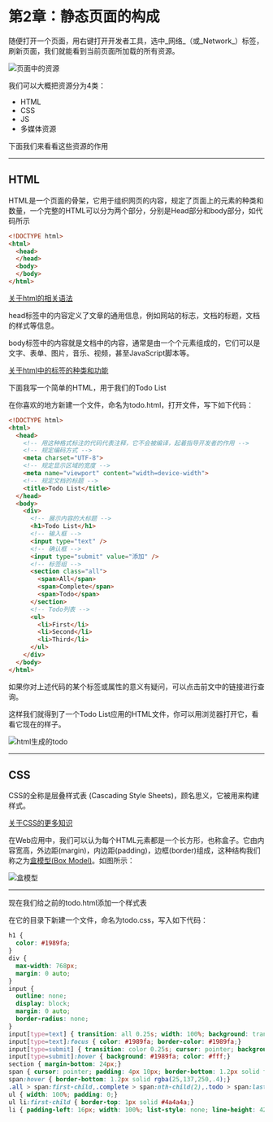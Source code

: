 # 第2章：静态页面的构成

随便打开一个页面，用右键打开开发者工具，选中_网络_（或_Network_）标签，刷新页面，我们就能看到当前页面所加载的所有资源。

![页面中的资源](http://oanr6klwj.bkt.clouddn.com/book/web_app/web_network.png)

我们可以大概把资源分为4类：

* HTML
* CSS
* JS
* 多媒体资源

下面我们来看看这些资源的作用

---
## HTML

HTML是一个页面的骨架，它用于组织网页的内容，规定了页面上的元素的种类和数量，一个完整的HTML可以分为两个部分，分别是Head部分和body部分，如代码所示

```html
<!DOCTYPE html>
<html>
  <head>
  </head>
  <body>
  </body>
</html>
```

[关于html的相关语法](https://developer.mozilla.org/zh-CN/docs/Learn/Getting_started_with_the_web/HTML_basics)

head标签中的内容定义了文章的通用信息，例如网站的标志，文档的标题，文档的样式等信息。

body标签中的内容就是文档中的内容，通常是由一个个元素组成的，它们可以是文字、表单、图片，音乐、视频，甚至JavaScript脚本等。

[关于html中的标签的种类和功能](https://developer.mozilla.org/zh-CN/docs/Web/HTML/Reference)

下面我写一个简单的HTML，用于我们的Todo List

在你喜欢的地方新建一个文件，命名为todo.html，打开文件，写下如下代码：

```html
<!DOCTYPE html>
<html>
  <head>
    <!-- 用这种格式标注的代码代表注释，它不会被编译，起着指导开发者的作用 -->
    <!-- 规定编码方式 -->
    <meta charset="UTF-8">
    <!-- 规定显示区域的宽度 -->
    <meta name="viewport" content="width=device-width">
    <!-- 规定文档的标题 -->
    <title>Todo List</title>
  </head>
  <body>
    <div>
      <!-- 展示内容的大标题 -->
      <h1>Todo List</h1>
      <!-- 输入框 -->
      <input type="text" />
      <!-- 确认框 -->
      <input type="submit" value="添加" />
      <!-- 标签组 -->
      <section class="all">
        <span>All</span>
        <span>Complete</span>
        <span>Todo</span>
      </section>
      <!-- Todo列表 -->
      <ul>
        <li>First</li>
        <li>Second</li>
        <li>Third</li>
      </ul>
    </div>
  </body>
</html>
```

如果你对上述代码的某个标签或属性的意义有疑问，可以点击前文中的链接进行查询。

这样我们就得到了一个Todo List应用的HTML文件，你可以用浏览器打开它，看看它现在的样子。

![html生成的todo](http://oanr6klwj.bkt.clouddn.com/book/web_app/web_todo_html.png)

---
## CSS

CSS的全称是层叠样式表 \(Cascading Style Sheets\)，顾名思义，它被用来构建样式。

[关于CSS的更多知识](https://developer.mozilla.org/zh-CN/docs/Web/CSS)

在Web应用中，我们可以认为每个HTML元素都是一个长方形，也称盒子。它由内容宽高，外边距\(margin\)，内边距\(padding\)，边框\(border\)组成，这种结构我们称之为[盒模型\(Box Model\)](https://developer.mozilla.org/zh-CN/docs/Web/CSS/CSS_Box_Model/Introduction_to_the_CSS_box_model)。如图所示：

![盒模型](http://oanr6klwj.bkt.clouddn.com/book/web_app/box_model.png)

---
现在我们给之前的todo.html添加一个样式表

在它的目录下新建一个文件，命名为todo.css，写入如下代码：

```css
h1 {
  color: #1989fa;
}
div {
  max-width: 768px; 
  margin: 0 auto;
}
input {
  outline: none; 
  display: block; 
  margin: 0 auto; 
  border-radius: none;
}
input[type=text] { transition: all 0.25s; width: 100%; background: transparent; border: none; border-bottom: 2px solid rgba(25,137,250,.4); color: rgba(25,137,250,.4); text-align: center; font-size: 24px; margin-bottom: 24px;}
input[type=text]:focus { color: #1989fa; border-color: #1989fa;}
input[type=submit] { transition: color 0.25s; cursor: pointer; background: rgba(25,137,250,.04); line-height: 24px; width: 64px; color: #1989fa; border-radius: 4px; border: 1.2px solid rgba(25,137,250,.4); margin-bottom: 42px;}
input[type=submit]:hover { background: #1989fa; color: #fff;}
section { margin-bottom: 24px;}
span { cursor: pointer; padding: 4px 10px; border-bottom: 1.2px solid transparent; transition: all 0.25s;}
span:hover { border-bottom: 1.2px solid rgba(25,137,250,.4);}
.all > span:first-child,.complete > span:nth-child(2),.todo > span:last-child { border-bottom: 1.2px solid #1989fa; box-shadow: 0 1.2px #1989fa;}
ul { width: 100%; padding: 0;}
ul li:first-child { border-top: 1px solid #4a4a4a;}
li { padding-left: 16px; width: 100%; list-style: none; line-height: 42px; border-bottom: 1px solid #4a4a4a; color: #4a4a4a;}
```